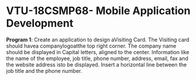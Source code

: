 # VTU-18CSMP68- Mobile Application Development
<p><b>Program 1</b>: Create an application to design aVisiting Card. The Visiting card should havea companylogoatthe
top right corner. The company name should be displayed in Capital letters, aligned to the center.
Information like the name of the employee, job title, phone number, address, email, fax and the
website address isto be displayed. Insert a horizontal line between the job title and the phone
number.</p>
